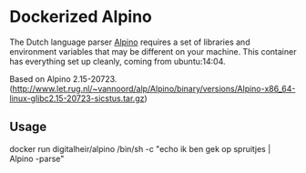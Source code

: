 # Dockerized Alpino

The Dutch language parser [Alpino](www.let.rug.nl/vannoord/alp/Alpino) requires a set of libraries and environment variables that may be different on your machine. This container has everything set up cleanly, coming from ubuntu:14:04.

Based on Alpino 2.15-20723. (http://www.let.rug.nl/~vannoord/alp/Alpino/binary/versions/Alpino-x86_64-linux-glibc2.15-20723-sicstus.tar.gz)

## Usage

docker run digitalheir/alpino /bin/sh -c "echo ik ben gek op spruitjes | Alpino -parse"

